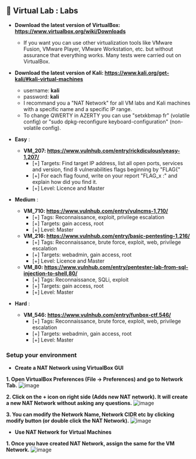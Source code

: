 ## 📢 Virtual Lab : Labs

* **Download the latest version of VirtualBox: https://www.virtualbox.org/wiki/Downloads**
    * If you want you can use other virtualization tools like VMware Fusion, VMware Player, VMware Workstation, etc. but without assurance that everything works. 
Many tests were carried out on VirtualBox.

* **Download the latest version of Kali: https://www.kali.org/get-kali/#kali-virtual-machines**
    * username: **kali**
    * password: **kali**
    * I recommand you a "NAT Network" for all VM labs and Kali machines with a specific name and a specific IP range. 
    * To change QWERTY in AZERTY you can use "setxkbmap fr" (volatile config) or "sudo dpkg-reconfigure keyboard-configuration" (non-volatile config).

* **Easy** :
    * **VM_207: https://www.vulnhub.com/entry/rickdiculouslyeasy-1,207/**
        - [+] Targets: Find target IP address, list all open ports, services and version, find 8 vulnerabilities flags beginning by "FLAG{"
        - [+] For each flag found, write on your report "FLAG_x :" and explain how did you find it.
        - [+] Level: Licence and Master 
* **Medium** :           
    * **VM_710: https://www.vulnhub.com/entry/vulncms-1,710/**
        - [+] Tags: Reconnaissance, exploit, privilege escalation
        - [+] Targets: gain access, root
        - [+] Level: Master 
    * **VM_216: https://www.vulnhub.com/entry/basic-pentesting-1,216/**
        - [+] Tags: Reconnaissance, brute force, exploit, web, privilege escalation
        - [+] Targets: webadmin, gain access, root
        - [+] Level: Licence and Master 
    * **VM_80: https://www.vulnhub.com/entry/pentester-lab-from-sql-injection-to-shell,80/**
        - [+] Tags: Reconnaissance, SQLi, exploit
        - [+] Targets: gain access, root
        - [+] Level: Master 
* **Hard** : 
    * **VM_546: https://www.vulnhub.com/entry/funbox-ctf,546/**
        - [+] Tags: Reconnaissance, brute force, exploit, web, privilege escalation
        - [+] Targets: webadmin, gain access, root
        - [+] Level: Master 

### Setup your environment ###
* **Create a NAT Network using VirtualBox GUI**

**1. Open VirtualBox Preferences (File -> Preferences) and go to Network Tab.**
![image](https://user-images.githubusercontent.com/5543119/164250582-571514ea-03b7-4854-8cb7-d7181ba461b4.png)

**2. Click on the + icon on right side (Adds new NAT network). It will create a new NAT Network without asking any questions.**
![image](https://user-images.githubusercontent.com/5543119/164250638-2b6537ec-66c0-4c2d-8d5c-1b727825588e.png)

**3. You can modify the Network Name, Network CIDR etc by clicking modify button (or double click the NAT Network).**
![image](https://user-images.githubusercontent.com/5543119/164250690-11ac866e-3d0d-49ee-947a-4dcb37ec46b7.png)

* **Use NAT Network for Virtual Machines**

**1. Once you have created NAT Network, assign the same for the VM Network.**
![image](https://user-images.githubusercontent.com/5543119/164250865-b3733244-6b80-441c-b52f-ae3e1b4b27a4.png)

